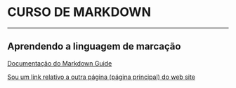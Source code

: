# CURSO DE MARKDOWN
---
## Aprendendo a linguagem de marcação

[Documentação do Markdown Guide](https://www.markdownguide.org/)

<a href="https://www.markdownguide.org/">Sou um link relativo a outra página (página principal) do web site</a>